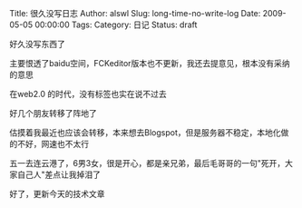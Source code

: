 Title: 很久没写日志
Author: alswl
Slug: long-time-no-write-log
Date: 2009-05-05 00:00:00
Tags: 
Category: 日记
Status: draft

好久没写东西了

主要恨透了baidu空间，FCKeditor版本也不更新，我还去提意见，根本没有采纳的意思

在web2.0 的时代，没有标签也实在说不过去

好几个朋友转移了阵地了

估摸着我最近也应该会转移，本来想去Blogspot，但是服务器不稳定，本地化做的不好，网速也不太行

五一去连云港了，6男3女，很是开心，都是亲兄弟，最后毛哥哥的一句"死开，大家自己人"差点让我掉泪了

好了，更新今天的技术文章

